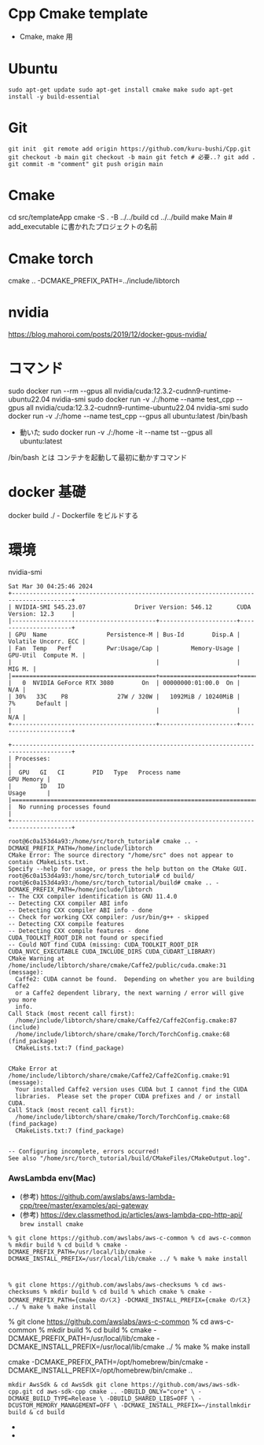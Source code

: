 # Cpp Cmake template
- Cmake, make 用

# Ubuntu
`
sudo apt-get update
sudo apt-get install cmake make
sudo apt-get install -y build-essential
`

# Git
`
git init 
git remote add origin https://github.com/kuru-bushi/Cpp.git
git checkout -b main
git checkout -b main
git fetch # 必要..?
git add .
git commit -m "comment"
git push origin main
`

# Cmake
cd src/templateApp
cmake -S . -B ../../build
cd ../../build
make
Main # add_executable に書かれたプロジェクトの名前

# Cmake torch
cmake .. -DCMAKE_PREFIX_PATH=../include/libtorch

# nvidia
https://blog.mahoroi.com/posts/2019/12/docker-gpus-nvidia/

# コマンド
sudo docker run --rm --gpus all nvidia/cuda:12.3.2-cudnn9-runtime-ubuntu22.04 nvidia-smi
sudo docker run -v ./:/home --name test_cpp --gpus all nvidia/cuda:12.3.2-cudnn9-runtime-ubuntu22.04 nvidia-smi 
sudo docker run -v ./:/home --name test_cpp --gpus all ubuntu:latest /bin/bash

- 動いた
    sudo docker run -v ./:/home -it  --name tst --gpus all ubuntu:latest 



/bin/bash とは
コンテナを起動して最初に動かすコマンド
# docker 基礎
docker build ./
    - Dockerfile をビルドする

# 環境
nvidia-smi

```
Sat Mar 30 04:25:46 2024       
+---------------------------------------------------------------------------------------+
| NVIDIA-SMI 545.23.07              Driver Version: 546.12       CUDA Version: 12.3     |
|-----------------------------------------+----------------------+----------------------+
| GPU  Name                 Persistence-M | Bus-Id        Disp.A | Volatile Uncorr. ECC |
| Fan  Temp   Perf          Pwr:Usage/Cap |         Memory-Usage | GPU-Util  Compute M. |
|                                         |                      |               MIG M. |
|=========================================+======================+======================|
|   0  NVIDIA GeForce RTX 3080        On  | 00000000:01:00.0  On |                  N/A |
| 30%   33C    P8              27W / 320W |   1092MiB / 10240MiB |      7%      Default |
|                                         |                      |                  N/A |
+-----------------------------------------+----------------------+----------------------+
                                                                                         
+---------------------------------------------------------------------------------------+
| Processes:                                                                            |
|  GPU   GI   CI        PID   Type   Process name                            GPU Memory |
|        ID   ID                                                             Usage      |
|=======================================================================================|
|  No running processes found                                                           |
+---------------------------------------------------------------------------------------+
```
```
root@6c0a153d4a93:/home/src/torch_tutorial# cmake .. -DCMAKE_PREFIX_PATH=/home/include/libtorch
CMake Error: The source directory "/home/src" does not appear to contain CMakeLists.txt.
Specify --help for usage, or press the help button on the CMake GUI.
root@6c0a153d4a93:/home/src/torch_tutorial# cd build/
root@6c0a153d4a93:/home/src/torch_tutorial/build# cmake .. -DCMAKE_PREFIX_PATH=/home/include/libtorch
-- The CXX compiler identification is GNU 11.4.0
-- Detecting CXX compiler ABI info
-- Detecting CXX compiler ABI info - done
-- Check for working CXX compiler: /usr/bin/g++ - skipped
-- Detecting CXX compile features
-- Detecting CXX compile features - done
CUDA_TOOLKIT_ROOT_DIR not found or specified
-- Could NOT find CUDA (missing: CUDA_TOOLKIT_ROOT_DIR CUDA_NVCC_EXECUTABLE CUDA_INCLUDE_DIRS CUDA_CUDART_LIBRARY) 
CMake Warning at /home/include/libtorch/share/cmake/Caffe2/public/cuda.cmake:31 (message):
  Caffe2: CUDA cannot be found.  Depending on whether you are building Caffe2
  or a Caffe2 dependent library, the next warning / error will give you more
  info.
Call Stack (most recent call first):
  /home/include/libtorch/share/cmake/Caffe2/Caffe2Config.cmake:87 (include)
  /home/include/libtorch/share/cmake/Torch/TorchConfig.cmake:68 (find_package)
  CMakeLists.txt:7 (find_package)


CMake Error at /home/include/libtorch/share/cmake/Caffe2/Caffe2Config.cmake:91 (message):
  Your installed Caffe2 version uses CUDA but I cannot find the CUDA
  libraries.  Please set the proper CUDA prefixes and / or install CUDA.
Call Stack (most recent call first):
  /home/include/libtorch/share/cmake/Torch/TorchConfig.cmake:68 (find_package)
  CMakeLists.txt:7 (find_package)


-- Configuring incomplete, errors occurred!
See also "/home/src/torch_tutorial/build/CMakeFiles/CMakeOutput.log".
```

### AwsLambda env(Mac)
- (参考) https://github.com/awslabs/aws-lambda-cpp/tree/master/examples/api-gateway
- (参考) https://dev.classmethod.jp/articles/aws-lambda-cpp-http-api/
`
brew install cmake
`

`
% git clone https://github.com/awslabs/aws-c-common
% cd aws-c-common
% mkdir build
% cd build
% cmake -DCMAKE_PREFIX_PATH=/usr/local/lib/cmake -DCMAKE_INSTALL_PREFIX=/usr/local/lib/cmake ../
% make
% make install
`

# 
`
% git clone https://github.com/awslabs/aws-checksums
% cd aws-checksums
% mkdir build
% cd build
% which cmake
% cmake -DCMAKE_PREFIX_PATH={cmake のパス} -DCMAKE_INSTALL_PREFIX={cmake のパス} ../
% make
% make install
`

% git clone https://github.com/awslabs/aws-c-common
% cd aws-c-common
% mkdir build
% cd build
% cmake -DCMAKE_PREFIX_PATH=/usr/local/lib/cmake -DCMAKE_INSTALL_PREFIX=/usr/local/lib/cmake ../
% make
% make install

cmake -DCMAKE_PREFIX_PATH=/opt/homebrew/bin/cmake -DCMAKE_INSTALL_PREFIX=/opt/homebrew/bin/cmake ..

`
mkdir AwsSdk & cd AwsSdk
git clone https://github.com/aws/aws-sdk-cpp.git
cd aws-sdk-cpp
cmake .. -DBUILD_ONLY="core" \
  -DCMAKE_BUILD_TYPE=Release \
  -DBUILD_SHARED_LIBS=OFF \
  -DCUSTOM_MEMORY_MANAGEMENT=OFF \
  -DCMAKE_INSTALL_PREFIX=~/installmkdir build & cd build
`


- 
- 

